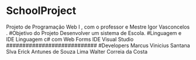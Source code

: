 # SchoolProject
Projeto de Programação Web I , com o professor e Mestre Igor Vasconcelos . 
#Objetivo do Projeto
Desenvolver um sistema de Escola.
#Linguagem e IDE
Linguagem c# com Web Forms
IDE Visual Studio
############################
#Developers
Marcus Vinicius Santana Slva
Erick Antunes de Souza Lima 
Walter Correia da Costa
